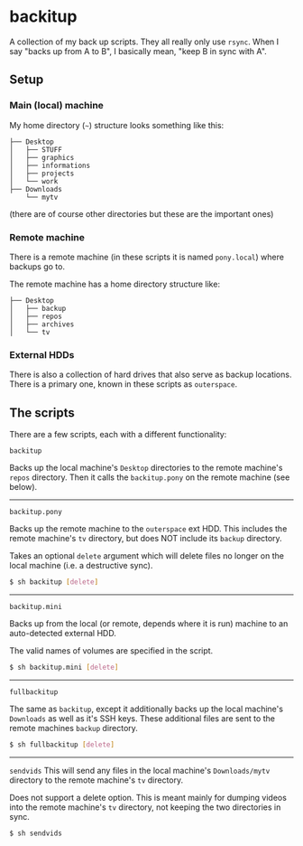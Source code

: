 backitup
========

A collection of my back up scripts.
They all really only use `rsync`. When I say "backs up from A to B", I
basically mean, "keep B in sync with A".

## Setup

### Main (local) machine
My home directory (`~`) structure looks something like this:
```
├── Desktop
│   ├── STUFF
│   ├── graphics
│   ├── informations
│   ├── projects
│   └── work
├── Downloads
    └── mytv
```

(there are of course other directories but these are the important ones)


### Remote machine
There is a remote machine (in these scripts it is named `pony.local`)
where backups go to.

The remote machine has a home directory structure like:
```
├── Desktop
│   ├── backup
│   ├── repos
│   ├── archives
│   └── tv
```


### External HDDs
There is also a collection of hard drives that also serve as backup
locations. There is a primary one, known in these scripts as `outerspace`.


## The scripts

There are a few scripts, each with a different functionality:

`backitup`

Backs up the local machine's `Desktop` directories to the
remote machine's `repos` directory. Then it calls the `backitup.pony` on
the remote machine (see below).

---

`backitup.pony`

Backs up the remote machine to the `outerspace` ext
HDD. This includes the remote machine's `tv` directory, but does NOT
include its `backup` directory.

Takes an optional `delete` argument which will delete files no longer on
the local machine (i.e. a destructive sync).

```bash
$ sh backitup [delete]
```

---

`backitup.mini`

Backs up from the local (or remote, depends where it
is run) machine to an auto-detected external HDD.

The valid names of volumes are specified in the script.

```bash
$ sh backitup.mini [delete]
```

---

`fullbackitup`

The same as `backitup`, except it additionally backs
up the local machine's `Downloads` as well as it's SSH keys. These
additional files are sent to the remote machines `backup` directory.

```bash
$ sh fullbackitup [delete]
```

---

`sendvids`
This will send any files in the local machine's
`Downloads/mytv` directory to the remote machine's `tv` directory.

Does not support a delete option. This is meant mainly for dumping
videos into the remote machine's `tv` directory, not keeping the two
directories in sync.

```bash
$ sh sendvids
```

